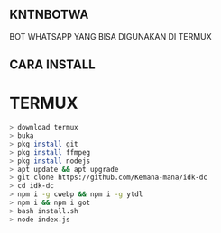 ## KNTNBOTWA
BOT WHATSAPP YANG BISA DIGUNAKAN DI TERMUX







## CARA INSTALL
# TERMUX
```bash
> download termux
> buka
> pkg install git
> pkg install ffmpeg
> pkg install nodejs
> apt update && apt upgrade
> git clone https://github.com/Kemana-mana/idk-dc
> cd idk-dc
> npm i -g cwebp && npm i -g ytdl
> npm i && npm i got
> bash install.sh
> node index.js
```
